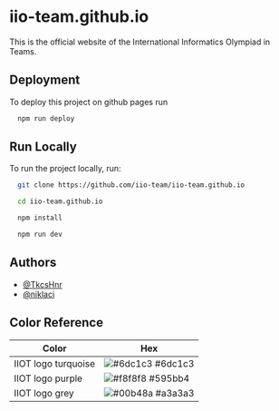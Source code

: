 
# iio-team.github.io

This is the official website of the International Informatics Olympiad in Teams.

## Deployment

To deploy this project on github pages run

```bash
  npm run deploy
```


## Run Locally

To run the project locally, run:

```bash
  git clone https://github.com/iio-team/iio-team.github.io
```

```bash
  cd iio-team.github.io
```

```bash
  npm install
```

```bash
  npm run dev
```


## Authors

- [@TkcsHnr](https://www.github.com/TkcsHnr)
- [@niklaci](https://www.github.com/niklaci)

## Color Reference

| Color             | Hex                                                                |
| ----------------- | ------------------------------------------------------------------ |
| IIOT logo turquoise | ![#6dc1c3](https://via.placeholder.com/10/6dc1c3?text=+) #6dc1c3 |
| IIOT logo purple | ![#f8f8f8](https://via.placeholder.com/10/595bb4?text=+) #595bb4 |
| IIOT logo grey | ![#00b48a](https://via.placeholder.com/10/a3a3a3?text=+) #a3a3a3 |

